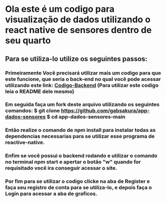 # Ola este é um codigo para visualização de dados utilizando o react native de sensores dentro de seu quarto 

## Para se utiliza-lo utilize os seguintes passos:

### Primeiramente Você precisará utilizar mais um codigo para que este funcione, que seria o back-end no qual você pode acessar utilizando este link: [Codigo-Backend](https://github.com/gabsakura/2emr-backend-IoT-dados-sensores-main.git) (Para utilizar este codigo leia o README dele mesmo)

### Em seguida faça um fork deste arquivo utilizando os seguintes comandos:                                $ git clone https://github.com/gabsakura/app-dados-sensores                                                $ cd app-dados-sensores-main

### Então realize o comando de **npm install** para instalar todas as dependencias necessarias para se utilizar esse programa de reactive-native.

### Enfim se você possui o backend rodando e utilizar o comando no terminal **npm start** e apertar o botão "w" quando for requisitado você ira conseguir acessar o site.

### Por fim para se utilizar o codigo clicke na aba de **Register** e faça seu registro de conta para se utiliza-lo, e depois faça o **Login** para acessar a aba de graficos.